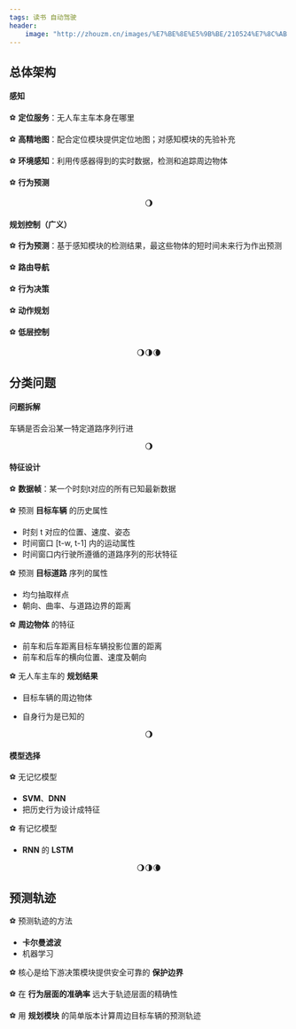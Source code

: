 ```yaml
---
tags: 读书 自动驾驶
header:
    image: "http://zhouzm.cn/images/%E7%BE%8E%E5%9B%BE/210524%E7%8C%AB.jpg"
---
```


## 总体架构

#### 感知

⚽ **定位服务**：无人车主车本身在哪里

⚽ **高精地图**：配合定位模块提供定位地图；对感知模块的先验补充

⚽ **环境感知**：利用传感器得到的实时数据，检测和追踪周边物体

⚽ **行为预测**

<center>🌖</center>

#### 规划控制（广义）

⚽ **行为预测**：基于感知模块的检测结果，最这些物体的短时间未来行为作出预测

⚽ **路由导航**

⚽ **行为决策**

⚽ **动作规划**

⚽ **低层控制**

<center>🌖🌗🌘</center>


## 分类问题

#### 问题拆解

车辆是否会沿某一特定道路序列行进

<center>🌖</center>

#### 特征设计

⚽ **数据帧**：某一个时刻t对应的所有已知最新数据

⚽ 预测 **目标车辆** 的历史属性
* 时刻 t 对应的位置、速度、姿态
* 时间窗口 [t-w, t-1] 内的运动属性
* 时间窗口内行驶所遵循的道路序列的形状特征

⚽ 预测 **目标道路** 序列的属性
* 均匀抽取样点
* 朝向、曲率、与道路边界的距离

⚽ **周边物体** 的特征

* 前车和后车距离目标车辆投影位置的距离
* 前车和后车的横向位置、速度及朝向

⚽ 无人车主车的 **规划结果**
* 目标车辆的周边物体

* 自身行为是已知的

<center>🌖</center>

#### 模型选择

⚽ 无记忆模型
* **SVM**、**DNN**
* 把历史行为设计成特征

⚽ 有记忆模型

* **RNN** 的 **LSTM**

<center>🌖🌗🌘</center>

## 预测轨迹

⚽ 预测轨迹的方法

  * **卡尔曼滤波**
  * 机器学习

⚽ 核心是给下游决策模块提供安全可靠的 **保护边界**

⚽ 在 **行为层面的准确率** 远大于轨迹层面的精确性

⚽ 用 **规划模块** 的简单版本计算周边目标车辆的预测轨迹



